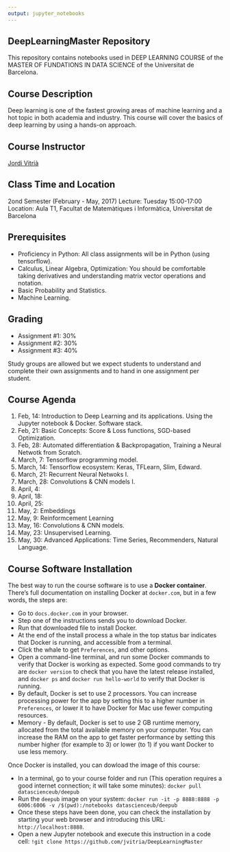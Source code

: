 ```yaml
---
output: jupyter_notebooks
---
```


## DeepLearningMaster Repository

This repository contains notebooks used in DEEP LEARNING COURSE of the MASTER OF FUNDATIONS IN DATA SCIENCE of the Universitat de Barcelona.

## Course Description

Deep learning is one of the fastest growing areas of machine learning and a hot topic in both academia and industry. This course will cover the basics of deep learning by using a hands-on approach.

## Course Instructor

[Jordi Vitrià](http://www.ub.edu/cvub/jordivitria/)

## Class Time and Location

2ond Semester (February - May, 2017)
Lecture: Tuesday 15:00-17:00
Location: Aula T1, Facultat de Matemàtiques i Informàtica, Universitat de Barcelona

## Prerequisites

+ Proficiency in Python: All class assignments will be in Python (using tensorflow). 
+ Calculus, Linear Algebra, Optimization: You should be comfortable taking derivatives and understanding matrix vector operations and notation.
+ Basic Probability and Statistics.
+ Machine Learning.

## Grading

+ Assignment #1: 30%
+ Assignment #2: 30%
+ Assignment #3: 40%

Study groups are allowed but we expect students to understand and complete their own assignments and to hand in one assignment per student.

## Course Agenda
<ol type="1">
<li> Feb, 14: Introduction to Deep Learning and its applications. Using the Jupyter notebook & Docker. Software stack.
<li> Feb, 21: Basic Concepts: Score & Loss functions, SGD-based Optimization.
<li> Feb, 28: Automated differentiation & Backpropagation, Training a Neural Netwotk from Scratch.
<li> March, 7: Tensorflow programming model. 
<li> March, 14: Tensorflow ecosystem: Keras, TFLearn, Slim, Edward. 
<li> March, 21: Recurrent Neural Netwoks I.
<li> March, 28: Convolutions & CNN models I.
<li> April, 4: 
<li> April, 18: 
<li> April, 25: 
<li> May, 2: Embeddings
<li> May, 9: Reinformcement Learning
<li> May, 16: Convolutions & CNN models.
<li> May, 23: Unsupervised Learning.
<li> May, 30: Advanced Applications: Time Series, Recommenders, Natural Language.
</ol>



## Course Software Installation

The best way to run the course software is to use a **Docker container**. There’s full documentation on installing Docker at ``docker.com``, but in a few words, the steps are:

+ Go to ``docs.docker.com`` in your browser.
+ Step one of the instructions sends you to download Docker.
+ Run that downloaded file to install Docker.
+ At the end of the install process a whale in the top status bar indicates that Docker is running, and accessible from a terminal.
+ Click the whale to get ``Preferences``, and other options.
+ Open a command-line terminal, and run some Docker commands to verify that Docker is working as expected.
Some good commands to try are ``docker version`` to check that you have the latest release installed, and ``docker ps`` and ``docker run hello-world`` to verify that Docker is running. 
+ By default, Docker is set to use 2 processors. You can increase processing power for the app by setting this to a higher number in ``Preferences``, or lower it to have Docker for Mac use fewer computing resources.
+ Memory - By default, Docker is set to use 2 GB runtime memory, allocated from the total available memory on your computer. You can increase the RAM on the app to get faster performance by setting this number higher (for example to 3) or lower (to 1) if you want Docker to use less memory.

Once Docker is installed, you can dowload the image of this course:

+ In a terminal, go to your course folder and run (This operation requires a good internet connection; it will take some minutes):  ``docker pull datascienceub/deepub``    
+ Run the ``deepub`` image on your system: ``docker run -it -p 8888:8888 -p 6006:6006 -v /$(pwd):/notebooks datascienceub/deepub``
+ Once these steps have been done, you can check the installation by starting your web browser and introducing this  URL: ``http://localhost:8888``.
+ Open a new Jupyter notebook and execute this instruction in a code cell: ``!git clone https://github.com/jvitria/DeepLearningMaster``
